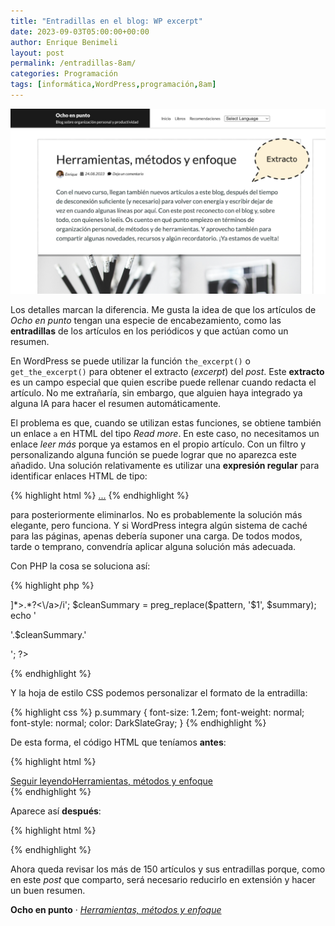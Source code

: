 ```yaml
---
title: "Entradillas en el blog: WP excerpt"
date: 2023-09-03T05:00:00+00:00
author: Enrique Benimeli
layout: post
permalink: /entradillas-8am/
categories: Programación
tags: [informática,WordPress,programación,8am]
---
```


[![image](assets/images/posts/2023/08/wp_post_excerpt.png)](https://www.ochoenpunto.com/herramientas-metodos-y-enfoque/)

Los detalles marcan la diferencia. Me gusta la idea de que los artículos de *Ocho en punto* tengan una especie de encabezamiento, como las **entradillas** de los artículos en los periódicos y que actúan como un resumen.

En WordPress se puede utilizar la función <code>the_excerpt()</code> o <code>get_the_excerpt()</code> para obtener el extracto (*excerpt*) del *post*. Este **extracto** es un campo especial que quien escribe puede rellenar cuando redacta el artículo. No me extrañaría, sin embargo, que alguien haya integrado ya alguna IA para hacer el resumen automáticamente.

El problema es que, cuando se utilizan estas funciones, se obtiene también un enlace <code>a</code> en HTML del tipo *Read more*. En este caso, no necesitamos un enlace *leer más* porque ya estamos en el propio artículo. Con un filtro y personalizando alguna función se puede lograr que no aparezca este añadido. Una solución relativamente es utilizar una **expresión regular** para identificar enlaces HTML de tipo:

{% highlight html %}
<a href="">...</a>
{% endhighlight %}

para posteriormente eliminarlos. No es probablemente la solución más elegante, pero funciona. Y si WordPress integra algún sistema de caché para las páginas, apenas debería suponer una carga. De todos modos, tarde o temprano, convendría aplicar alguna solución más adecuada.

Con PHP la cosa se soluciona así:

{% highlight php %}
<?php 
    $summary = get_the_excerpt();
    $pattern = '/<a\b[^>]*>.*?<\/a>/i';
    $cleanSummary = preg_replace($pattern, '$1', $summary);
    echo '<p class="summary">'.$cleanSummary.'</p>';
?>
{% endhighlight %}

Y la hoja de estilo CSS podemos personalizar el formato de la entradilla:

{% highlight css %}
p.summary {
    font-size: 1.2em;
    font-weight: normal;
    font-style: normal;
    color: DarkSlateGray;
}
{% endhighlight %}

De esta forma, el código HTML que teníamos **antes**:

{% highlight html %}
<div class="more-link-wrapper"><a class="more-link" href="https://www.ochoenpunto.com/herramientas-metodos-y-enfoque/">Seguir leyendo<span class="screen-reader-text">Herramientas, métodos y enfoque</span> <i class="fas fa-angle-right"></i></a></div>
{% endhighlight %}

Aparece así **después**:

{% highlight html %}
<div class="more-link-wrapper"></div>
{% endhighlight %}

Ahora queda revisar los más de 150 artículos y sus entradillas porque, como en este *post* que comparto, será necesario reducirlo en extensión y hacer un buen resumen.

**Ocho en punto** · [*Herramientas, métodos y enfoque*](https://www.ochoenpunto.com/herramientas-metodos-y-enfoque/)